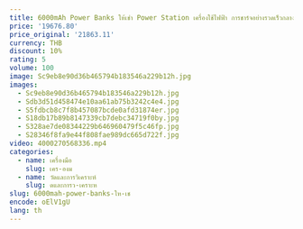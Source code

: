 ```yaml
---
title: 6000mAh Power Banks ให้เช่า Power Station เครื่องใช้ไฟฟ้า การชาร์จอย่างรวดเร็วกลางแจ้ง ให้เช่า Power Bank
price: '19676.80'
price_original: '21863.11'
currency: THB
discount: 10%
rating: 5
volume: 100
image: Sc9eb8e90d36b465794b183546a229b12h.jpg
images:
  - Sc9eb8e90d36b465794b183546a229b12h.jpg
  - Sdb3d51d458474e10aa61ab75b3242c4e4.jpg
  - S5fdbcb8c7f8b457087bcde0afd31874er.jpg
  - S18db17b89b8147339cb7debc34719f0by.jpg
  - S328ae7de08344229b646960479f5c46fp.jpg
  - S28346f8fa9e44f808fae989dc665d722f.jpg
video: 4000270568336.mp4
categories:
  - name: เครื่องมือ
    slug: เคร-องม
  - name: วัดและการวิเคราะห์
    slug: ดและการว-เคราะห
slug: 6000mah-power-banks-ให-เช
encode: oElV1gU
lang: th
---
```

  